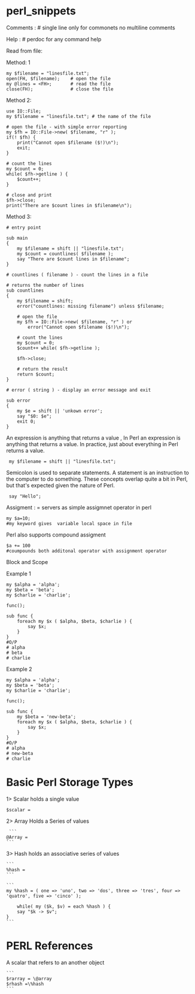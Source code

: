 # perl_snippets

Comments : # single line only  for commonets no multiline comments 

Help : # perdoc for any command help 


Read from file:

Method: 1

```
my $filename = "linesfile.txt";  
open(FH, $filename);    # open the file
my @lines = <FH>;       # read the file
close(FH);              # close the file
```

Method 2:

```
use IO::File;
my $filename = "linesfile.txt"; # the name of the file

# open the file - with simple error reporting
my $fh = IO::File->new( $filename, "r" );
if(! $fh) {
    print("Cannot open $filename ($!)\n");
    exit;
}

# count the lines
my $count = 0;
while( $fh->getline ) {
    $count++;
}

# close and print
$fh->close;
print("There are $count lines in $filename\n");
```

Method 3: 

```
# entry point

sub main
{
    my $filename = shift || "linesfile.txt";
    my $count = countlines( $filename );
    say "There are $count lines in $filename";
}

# countlines ( filename ) - count the lines in a file

# returns the number of lines
sub countlines
{
    my $filename = shift;
    error("countlines: missing filename") unless $filename;

    # open the file
    my $fh = IO::File->new( $filename, "r" ) or
        error("Cannot open $filename ($!)\n");
    
    # count the lines
    my $count = 0;
    $count++ while( $fh->getline );
    
    $fh->close;
    
    # return the result
    return $count;    
}

# error ( string ) - display an error message and exit

sub error
{
    my $e = shift || 'unkown error';
    say "$0: $e";
    exit 0;
}
```

 An expression is anything that returns a value , In Perl an expression is anything that returns a value. In practice, just about everything in Perl returns a value. 
```
 my $filename = shift || "linesfile.txt";
```
Semicolon is used to separate statements. A statement is an instruction to the computer to do something. These concepts overlap quite a bit in Perl, but that's expected given the nature of Perl.
 
  
```
 say "Hello";
```

Assigment : = servers as simple assigmnet operator in perl 
```
my $a=10;
#my keyword gives  variable local space in file 
```

Perl also supports compound assigment 
```
$a += 100
#coumpounds both additonal operator with assignment operator 
```

Block and Scope


 Example 1 
```
my $alpha = 'alpha';
my $beta = 'beta';
my $charlie = 'charlie';

func();

sub func {
    foreach my $x ( $alpha, $beta, $charlie ) {
        say $x;
    }
}
#O/P
# alpha 
# beta
# charlie
```

 Example 2
```
my $alpha = 'alpha';
my $beta = 'beta';
my $charlie = 'charlie';

func();

sub func {
    my $beta = 'new-beta';
    foreach my $x ( $alpha, $beta, $charlie ) {
        say $x;
    }
}
#O/P
# alpha 
# new-beta
# charlie
```




# Basic Perl Storage Types

1> Scalar holds a single value
```
$scalar = 
```
    
 2> Array Holds a Series of values 
 
     ```
    @Array = 
    ```
    
 3> Hash holds an associative series of values 
 
    ```
    %hash = 
    ```
    
    ```
    my %hash = ( one => 'uno', two => 'dos', three => 'tres', four => 'quatro', five => 'cinco' );

        while( my ($k, $v) = each %hash ) {
        say "$k -> $v";
    }
    ```
    
#  PERL References 

A scalar that refers to an another object 
 
    ```
    $rarray = \@array
    $rhash =\%hash
    ```

